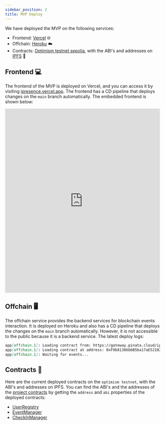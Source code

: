 ```yaml
---
sidebar_position: 2
title: MVP Deploy
---
```


We have deployed the MVP on the following services:

-   Frontend: [Vercel](https://vercel.com/) 🌐
-   Offchain: [Heroku](https://www.heroku.com/) ☁️
-   Contracts: [Optimism testnet sepolia](https://chainlist.org/chain/11155420), with the ABI's and addresses on [IPFS](https://ipfs.tech/) 🔗

## Frontend 💻

The frontend of the MVP is deployed on Vercel, and you can access it by visiting [ipresence.vercel.app](https://ipresence.vercel.app/). The frontend has a CD pipeline that deploys changes on the `main` branch automatically. The embedded frontend is shown below:

<iframe src="https://ipresence.vercel.app/" width="100%" height="600" frameborder="0" allowfullscreen></iframe>

## Offchain 🖥️

The offchain service provides the backend services for blockchain events interaction. It is deployed on Heroku and also has a CD pipeline that deploys the changes on the `main` branch automatically. However, it is not accessible to the public because it is a backend service. The latest deploy logs:

```markdown
app[offchain.1]: Loading contract from: https://gateway.pinata.cloud/ipfs/QmXKRiVTHygfaPZR6D7pNaSVoS7Ym96g6zLmRWm9PtDLta
app[offchain.1]: Loading contract at address: 0xF9b81386b6B5ba17aE521024Ef30EfD38eCbA2f6
app[offchain.1]: Waiting for events...
```

## Contracts 📄

Here are the current deployed contracts on the `optimism testnet`, with the ABI's and addresses on IPFS. You can find the ABI's and the addresses of the [project contracts](https://github.com/Bottle-Coders/iPresence/tree/main/smartcontracts/packages/hardhat/contracts) by getting the `address` and `abi` properties of the deployed contracts:

-   [UserRegistry](https://gateway.pinata.cloud/ipfs/QmemAFKSXauKjvGtmJ6g1Q4rAMaMxftgwcZFH9h3422DSJ)
-   [EventManager](https://gateway.pinata.cloud/ipfs/QmaLrH9dMkPNsLfekvmJsnHaeSJ1dwsGoUxsnbyRCyCnsp)
-   [CheckInManager](https://gateway.pinata.cloud/ipfs/QmXKRiVTHygfaPZR6D7pNaSVoS7Ym96g6zLmRWm9PtDLta)

